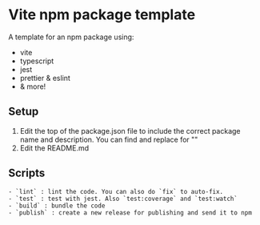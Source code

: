 # Vite npm package template

A template for an npm package using:

- vite
- typescript
- jest
- prettier & eslint
- & more!

## Setup

1. Edit the top of the package.json file to include the correct package name and description. You can find and replace for "<LIBRARY>"
1. Edit the README.md

## Scripts

    - `lint` : lint the code. You can also do `fix` to auto-fix.
    - `test` : test with jest. Also `test:coverage` and `test:watch`
    - `build` : bundle the code
    - `publish` : create a new release for publishing and send it to npm
